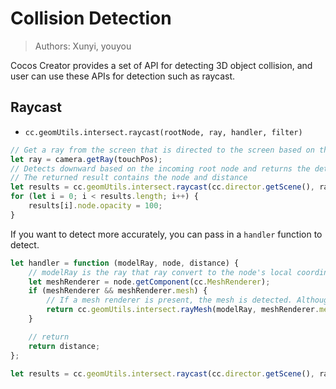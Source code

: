 # Collision Detection

> Authors: Xunyi, youyou

Cocos Creator provides a set of API for detecting 3D object collision, and user can use these APIs for detection such as raycast.

## Raycast

- `cc.geomUtils.intersect.raycast(rootNode, ray, handler, filter)`

```js
// Get a ray from the screen that is directed to the screen based on the point clicked
let ray = camera.getRay(touchPos);
// Detects downward based on the incoming root node and returns the detection results
// The returned result contains the node and distance
let results = cc.geomUtils.intersect.raycast(cc.director.getScene(), ray);
for (let i = 0; i < results.length; i++) {
    results[i].node.opacity = 100;
}
```

If you want to detect more accurately, you can pass in a `handler` function to detect.

```js
let handler = function (modelRay, node, distance) {
    // modelRay is the ray that ray convert to the node's local coordinate system
    let meshRenderer = node.getComponent(cc.MeshRenderer);
    if (meshRenderer && meshRenderer.mesh) {
        // If a mesh renderer is present, the mesh is detected. Although it consumes more performance, but the detection is more accurate
        return cc.geomUtils.intersect.rayMesh(modelRay, meshRenderer.mesh);
    }

    // return
    return distance;
};

let results = cc.geomUtils.intersect.raycast(cc.director.getScene(), ray, handler);
```
